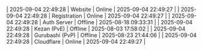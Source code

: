 | 2025-09-04 22:49:28 | Website | Online | 2025-09-04 22:49:27 |
| 2025-09-04 22:49:28 | Registration | Online | 2025-09-04 22:49:27 |
| 2025-09-04 22:49:28 | Auth Server | Offline | 2025-08-18 09:33:31 |
| 2025-09-04 22:49:28 | Kezan (PvE) | Offline | 2025-08-03 17:58:02 |
| 2025-09-04 22:49:28 | Gurubashi (PvP) | Offline | 2025-08-23 21:44:06 |
| 2025-09-04 22:49:28 | Cloudflare | Online | 2025-09-04 22:49:27 |
